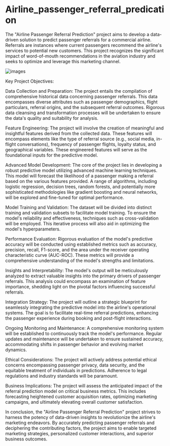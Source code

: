 # Airline_passenger_referral_predication
The "Airline Passenger Referral Prediction" project aims to develop a data-driven solution to predict passenger referrals for a commercial airline. Referrals are instances where current passengers recommend the airline's services to potential new customers. This project recognizes the significant impact of word-of-mouth recommendations in the aviation industry and seeks to optimize and leverage this marketing channel.

![images](https://github.com/bharath977/Airline_passenger_referral_predication/assets/128309672/a7ab51dc-fd23-4fc2-81d7-a2179d7c83fc)


Key Project Objectives:

Data Collection and Preparation: The project entails the compilation of comprehensive historical data concerning passenger referrals. This data encompasses diverse attributes such as passenger demographics, flight particulars, referral origins, and the subsequent referral outcomes. Rigorous data cleansing and transformation processes will be undertaken to ensure the data's quality and suitability for analysis.

Feature Engineering: The project will involve the creation of meaningful and insightful features derived from the collected data. These features will encompass elements like the type of referral source (e.g., social media, in-flight conversations), frequency of passenger flights, loyalty status, and geographical variables. These engineered features will serve as the foundational inputs for the predictive model.

Advanced Model Development: The core of the project lies in developing a robust predictive model utilizing advanced machine learning techniques. This model will forecast the likelihood of a passenger making a referral based on the various features provided. A range of algorithms, including logistic regression, decision trees, random forests, and potentially more sophisticated methodologies like gradient boosting and neural networks, will be explored and fine-tuned for optimal performance.

Model Training and Validation: The dataset will be divided into distinct training and validation subsets to facilitate model training. To ensure the model's reliability and effectiveness, techniques such as cross-validation will be employed. This iterative process will also aid in optimizing the model's hyperparameters.

Performance Evaluation: Rigorous evaluation of the model's predictive accuracy will be conducted using established metrics such as accuracy, precision, recall, F1-score, and the area under the receiver operating characteristic curve (AUC-ROC). These metrics will provide a comprehensive understanding of the model's strengths and limitations.

Insights and Interpretability: The model's output will be meticulously analyzed to extract valuable insights into the primary drivers of passenger referrals. This analysis could encompass an examination of feature importance, shedding light on the pivotal factors influencing successful referrals.

Integration Strategy: The project will outline a strategic blueprint for seamlessly integrating the predictive model into the airline's operational systems. The goal is to facilitate real-time referral predictions, enhancing the passenger experience during booking and post-flight interactions.

Ongoing Monitoring and Maintenance: A comprehensive monitoring system will be established to continuously track the model's performance. Regular updates and maintenance will be undertaken to ensure sustained accuracy, accommodating shifts in passenger behavior and evolving market dynamics.

Ethical Considerations: The project will actively address potential ethical concerns encompassing passenger privacy, data security, and the equitable treatment of individuals in predictions. Adherence to legal regulations and industry standards will be paramount.

Business Implications: The project will assess the anticipated impact of the referral prediction model on critical business metrics. This includes forecasting heightened customer acquisition rates, optimizing marketing campaigns, and ultimately elevating overall customer satisfaction.

In conclusion, the "Airline Passenger Referral Prediction" project strives to harness the potency of data-driven insights to revolutionize the airline's marketing endeavors. By accurately predicting passenger referrals and deciphering the contributing factors, the project aims to enable targeted marketing strategies, personalized customer interactions, and superior business outcomes.
